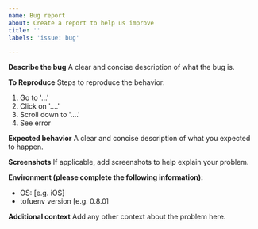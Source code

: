 ```yaml
---
name: Bug report
about: Create a report to help us improve
title: ''
labels: 'issue: bug'

---
```


**Describe the bug**
A clear and concise description of what the bug is.

**To Reproduce**
Steps to reproduce the behavior:
1. Go to '...'
2. Click on '....'
3. Scroll down to '....'
4. See error

**Expected behavior**
A clear and concise description of what you expected to happen.

**Screenshots**
If applicable, add screenshots to help explain your problem.

**Environment (please complete the following information):**
- OS: [e.g. iOS]
- tofuenv version [e.g. 0.8.0]

**Additional context**
Add any other context about the problem here.
